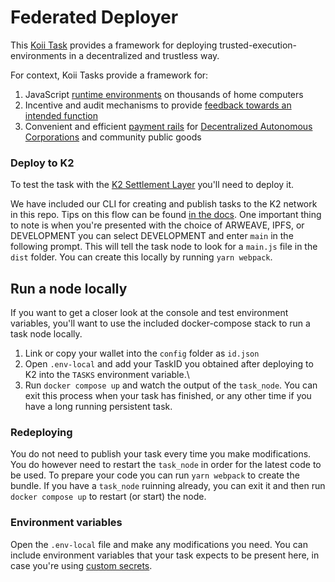 # Federated Deployer
This [Koii Task](https://docs.koii.network/microservices-and-tasks/what-are-tasks) provides a framework for deploying trusted-execution-environments in a decentralized and trustless way. 

For context, Koii Tasks provide a framework for:
1. JavaScript [runtime environments](https://docs.koii.network/microservices-and-tasks/what-are-tasks/runtime-environment) on thousands of home computers
2. Incentive and audit mechanisms to provide [feedback towards an intended function](https://docs.koii.network/microservices-and-tasks/what-are-tasks/gradual-consensus)
3. Convenient and efficient [payment rails](https://docs.koii.network/settlement-layer/k2-tick-tock-fast-blocks) for [Decentralized Autonomous Corporations](https://rossdawson.com/futurist/companies-creating-future/top-decentralized-autonomous-organizations-dao/) and community public goods



### Deploy to K2
To test the task with the [K2 Settlement Layer](https://docs.koii.network/settlement-layer/k2-tick-tock-fast-blocks) you'll need to deploy it. 

We have included our CLI for creating and publish tasks to the K2 network in this repo. Tips on this flow can be found [in the docs](https://docs.koii.network/koii-software-toolkit-sdk/create-task-cli). One important thing to note is when you're presented with the choice of ARWEAVE, IPFS, or DEVELOPMENT you can select DEVELOPMENT and enter `main` in the following prompt. This will tell the task node to look for a `main.js` file in the `dist` folder. You can create this locally by running `yarn webpack`.

## Run a node locally
If you want to get a closer look at the console and test environment variables, you'll want to use the included docker-compose stack to run a task node locally.

1. Link or copy your wallet into the `config` folder as `id.json`
2. Open `.env-local` and add your TaskID you obtained after deploying to K2 into the `TASKS` environment variable.\
3. Run `docker compose up` and watch the output of the `task_node`. You can exit this process when your task has finished, or any other time if you have a long running persistent task.

### Redeploying
You do not need to publish your task every time you make modifications. You do however need to restart the `task_node` in order for the latest code to be used. To prepare your code you can run `yarn webpack` to create the bundle. If you have a `task_node` ruinning already, you can exit it and then run `docker compose up` to restart (or start) the node.

### Environment variables
Open the `.env-local` file and make any modifications you need. You can include environment variables that your task expects to be present here, in case you're using [custom secrets](https://docs.koii.network/microservices-and-tasks/task-development-kit-tdk/using-the-task-namespace/keys-and-secrets).
